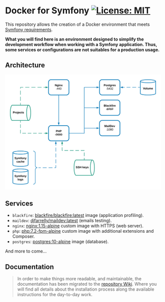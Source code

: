 # Docker for Symfony [![License: MIT](https://img.shields.io/badge/License-MIT-blue.svg)](https://opensource.org/licenses/MIT)
This repository allows the creation of a Docker environment that meets
[Symfony requirements](https://symfony.com/doc/current/reference/requirements.html).

**What you will find here is an environment designed to simplify the development workflow when working with a Symfony
application. Thus, some services or configurations are not suitables for a production usage.**

## Architecture
![Architecture overview](docs/architecture.png "Architecture")

## Services
* `blackfire`: [blackfire/blackfire:latest](https://hub.docker.com/r/blackfire/blackfire/) image (application profiling).
* `maildev`: [djfarrelly/maildev:latest](https://hub.docker.com/r/djfarrelly/maildev/) (emails testing).
* `nginx`: [nginx:1.15-alpine](nginx/Dockerfile) custom image with HTTPS (web server).
* `php`: [php:7.2-fpm-alpine](php/Dockerfile) custom image with additional extensions and Composer.
* `postgres`: [postgres:10-alpine](https://hub.docker.com/_/postgres/) image (database).

And more to come...

## Documentation
> In order to make things more readable, and maintainable, the documentation has been migrated to
the [repository Wiki](https://github.com/ajardin/docker-symfony/wiki). Where you will find all details about the 
installation process along the available instructions for the day-to-day work. 
